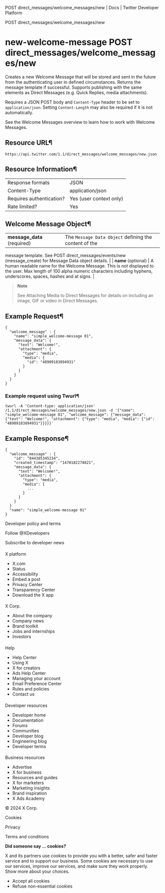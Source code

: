 
POST
direct\_messages/welcome\_messages/new | Docs | Twitter Developer Platform 

POST
direct\_messages/welcome\_messages/new

new-welcome-message
POST
direct\_messages/welcome\_messages/new
===========================================

Creates a new Welcome Message that will be stored and sent in the
future from the authenticating user in defined circumstances. Returns
the message template if successful. Supports publishing with the same
elements as Direct Messages (e.g. Quick Replies, media attachments).

Requires a JSON POST body and `Content-Type` header to be
set to `application/json`. Setting
`Content-Length` may also be required if it is not
automatically.

See the Welcome
Messages overview to learn how to work with Welcome Messages.

Resource URL¶
-------------

`https://api.twitter.com/1.1/direct_messages/welcome_messages/new.json`

Resource Information¶
---------------------

|  |  |
| --- | --- |
| Response formats | JSON |
| Content-Type | application/json |
| Requires authentication? | Yes (user context only) |
| Rate limited? | Yes |

Welcome Message Object¶
-----------------------

|  |  |
| --- | --- |
| **message\_data** (required) | The `Message Data Object` defining the content of the
message template. See POST
direct\_messages/events/new (message\_create) for Message Data object
details. |
| **name** (optional) | A human readable name for the Welcome Message. This is not displayed
to the user. Max length of 100 alpha numeric characters including
hyphens, underscores, spaces, hashes and at signs. |

> 
> **Note**
> 
> 
> See Attaching
> Media to Direct Messages for details on including an image, GIF or
> video in Direct Messages.
> 
> 
> 

Example Request¶
----------------

```
{
  "welcome_message" : {
    "name": "simple_welcome-message 01",
    "message_data": {
      "text": "Welcome!",
      "attachment": {
        "type": "media",
        "media": {
          "id": "48909183894931"
        }
      }
    }
  }
}
```
### Example request using Twurl¶

```
twurl -A 'Content-type: application/json' /1.1/direct_messages/welcome_messages/new.json -d '{"name": "simple_welcome-message 01", "welcome_message": {"message_data": {"text": "Welcome!", "attachment": {"type": "media", "media": {"id": "48909183894931"}}}}}'
```
Example Response¶
-----------------

```
{
  "welcome_message" : {
    "id": "844385345234",
    "created_timestamp": "1470182274821",
    "message_data": {
      "text": "Welcome!",
      "attachment": {
        "type": "media",
        "media": {
          ...
        }
      }
    }
  }
  "name": "simple_welcome-message 01"
}
```

Developer policy and terms

Follow @XDevelopers

Subscribe to developer news

#### 
 X platform

* X.com
* Status
* Accessibility
* Embed a post
* Privacy Center
* Transparency Center
* Download the X app

#### 
 X Corp.

* About the company
* Company news
* Brand toolkit
* Jobs and internships
* Investors

#### 
 Help

* Help Center
* Using X
* X for creators
* Ads Help Center
* Managing your account
* Email Preference Center
* Rules and policies
* Contact us

#### 
 Developer resources

* Developer home
* Documentation
* Forums
* Communities
* Developer blog
* Engineering blog
* Developer terms

#### 
 Business resources

* Advertise
* X for business
* Resources and guides
* X for marketers
* Marketing insights
* Brand inspiration
* X Ads Academy

 © 2024 X Corp.

Cookies

Privacy

Terms and conditions

**Did someone say … cookies?**  

 X and its partners use cookies to provide you with a better, safer and
 faster service and to support our business. Some cookies are necessary to use
 our services, improve our services, and make sure they work properly.
 Show more about your choices.

* Accept all cookies
* Refuse non-essential cookies